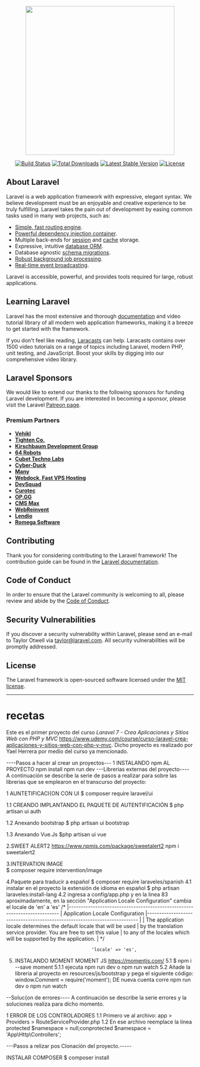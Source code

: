 <p align="center"><a href="https://laravel.com" target="_blank"><img src="https://raw.githubusercontent.com/laravel/art/master/logo-lockup/5%20SVG/2%20CMYK/1%20Full%20Color/laravel-logolockup-cmyk-red.svg" width="400"></a></p>

<p align="center">
<a href="https://travis-ci.org/laravel/framework"><img src="https://travis-ci.org/laravel/framework.svg" alt="Build Status"></a>
<a href="https://packagist.org/packages/laravel/framework"><img src="https://img.shields.io/packagist/dt/laravel/framework" alt="Total Downloads"></a>
<a href="https://packagist.org/packages/laravel/framework"><img src="https://img.shields.io/packagist/v/laravel/framework" alt="Latest Stable Version"></a>
<a href="https://packagist.org/packages/laravel/framework"><img src="https://img.shields.io/packagist/l/laravel/framework" alt="License"></a>
</p>

## About Laravel

Laravel is a web application framework with expressive, elegant syntax. We believe development must be an enjoyable and creative experience to be truly fulfilling. Laravel takes the pain out of development by easing common tasks used in many web projects, such as:

- [Simple, fast routing engine](https://laravel.com/docs/routing).
- [Powerful dependency injection container](https://laravel.com/docs/container).
- Multiple back-ends for [session](https://laravel.com/docs/session) and [cache](https://laravel.com/docs/cache) storage.
- Expressive, intuitive [database ORM](https://laravel.com/docs/eloquent).
- Database agnostic [schema migrations](https://laravel.com/docs/migrations).
- [Robust background job processing](https://laravel.com/docs/queues).
- [Real-time event broadcasting](https://laravel.com/docs/broadcasting).

Laravel is accessible, powerful, and provides tools required for large, robust applications.

## Learning Laravel

Laravel has the most extensive and thorough [documentation](https://laravel.com/docs) and video tutorial library of all modern web application frameworks, making it a breeze to get started with the framework.

If you don't feel like reading, [Laracasts](https://laracasts.com) can help. Laracasts contains over 1500 video tutorials on a range of topics including Laravel, modern PHP, unit testing, and JavaScript. Boost your skills by digging into our comprehensive video library.

## Laravel Sponsors

We would like to extend our thanks to the following sponsors for funding Laravel development. If you are interested in becoming a sponsor, please visit the Laravel [Patreon page](https://patreon.com/taylorotwell).

### Premium Partners

- **[Vehikl](https://vehikl.com/)**
- **[Tighten Co.](https://tighten.co)**
- **[Kirschbaum Development Group](https://kirschbaumdevelopment.com)**
- **[64 Robots](https://64robots.com)**
- **[Cubet Techno Labs](https://cubettech.com)**
- **[Cyber-Duck](https://cyber-duck.co.uk)**
- **[Many](https://www.many.co.uk)**
- **[Webdock, Fast VPS Hosting](https://www.webdock.io/en)**
- **[DevSquad](https://devsquad.com)**
- **[Curotec](https://www.curotec.com/services/technologies/laravel/)**
- **[OP.GG](https://op.gg)**
- **[CMS Max](https://www.cmsmax.com/)**
- **[WebReinvent](https://webreinvent.com/?utm_source=laravel&utm_medium=github&utm_campaign=patreon-sponsors)**
- **[Lendio](https://lendio.com)**
- **[Romega Software](https://romegasoftware.com)**

## Contributing

Thank you for considering contributing to the Laravel framework! The contribution guide can be found in the [Laravel documentation](https://laravel.com/docs/contributions).

## Code of Conduct

In order to ensure that the Laravel community is welcoming to all, please review and abide by the [Code of Conduct](https://laravel.com/docs/contributions#code-of-conduct).

## Security Vulnerabilities

If you discover a security vulnerability within Laravel, please send an e-mail to Taylor Otwell via [taylor@laravel.com](mailto:taylor@laravel.com). All security vulnerabilities will be promptly addressed.

## License

The Laravel framework is open-sourced software licensed under the [MIT license](https://opensource.org/licenses/MIT).

------------------------------------------------------------------------------------------------------------------------------------------------------------------------------------------------------------------------------------------------------------------------------------------------------------------------------------

# recetas
Este es el primer proyecto del curso *Laravel 7 - Crea Aplicaciones y Sitios Web con PHP y MVC* https://www.udemy.com/course/curso-laravel-crea-aplicaciones-y-sitios-web-con-php-y-mvc. Dicho proyecto es realizado por Yael Herrera por medio del curso ya mencionado.

----Pasos a hacer al crear un proyectos---
  1 INSTALANDO npm AL PROYECTO
    npm install
    npm run dev
---Librerias externas del proyecto----
A continuación se describe la serie de pasos a realizar para sobre las librerias que se emplearon en el transcurso del proyecto:

1 AUNTETIFICACI{ON CON UI
  $ composer require laravel/ui
 
 1.1 CREANDO IMPLANTANDO EL PAQUETE DE AUTENTIFICACIÓN
    $ php artisan  ui auth
 
 1.2 Anexando bootstrap
  $ php artisan  ui bootstrap
  
  1.3 Anexando Vue.Js
    $php artisan  ui vue

2.SWEET ALERT2 https://www.npmjs.com/package/sweetalert2
   npm i sweetalert2
   
 3.INTERVATION IMAGE  
   $ composer require intervention/image
   
 4.Paquete para traducir a español
  $ composer require laraveles/spanish
  4.1 instalar en el proyecto la extensión de idioma en español
    $ php artisan laraveles:install-lang
  4.2 ingresa a config/app.php y en la linea 83 aproximadamente, en la sección "Application Locale Configuration" cambia el locale de 'en' a 'es'
                                    /*
                                    |--------------------------------------------------------------------------
                                    | Application Locale Configuration
                                    |--------------------------------------------------------------------------
                                    |
                                    | The application locale determines the default locale that will be used
                                    | by the translation service provider. You are free to set this value
                                    | to any of the locales which will be supported by the application.
                                    |
                                    */

                                    'locale' => 'es',
                                    
5. INSTALANDO MOMENT MOMENT JS https://momentjs.com/
  5.1 $ npm i --save moment
    5.1.1 ejecuta npm run dev o npm run watch
  5.2 Añade la libreria al proyecto en resources/js/bootstrap y pega el siguiente código:
        window.Comment = require('moment');
     DE nueva cuenta corre npm run dev o npm run watch

--Soluc{on de errores----
A continuación se describe la serie errores y la soluciones realiza para dicho momento.

  1 ERROR DE LOS CONTROLADORES
    1.1 Primero ve al archivo: app > Providers > RouteServiceProvider.php
    1.2 En ese archivo reemplace la línea protected $namespace = null;conprotected $namespace = 'App\Http\Controllers'; 


---Pasos a relizar pos Clonación del proyecto.-----

INSTALAR COMPOSER
  $ composer install

